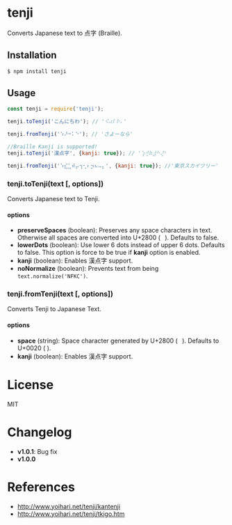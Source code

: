 # tenji
Converts Japanese text to 点字 (Braille).

## Installation
```bash
$ npm install tenji
```

## Usage
```js
const tenji = require('tenji');

tenji.toTenji('こんにちわ'); // '⠪⠴⠇⠗⠄'

tenji.fromTenji('⠱⠜⠒⠅⠑'); // 'さよーなら'

//Braille Kanji is supported!
tenji.toTenji('漢点字', {kanji: true}); // '⢱⢚⠷⣸⠓⢜'

tenji.fromTenji('⠱⣎⣁⠾⡤⢲⢂⠆⡲⠦⠤⡄', {kanji: true}); //'東京スカイツリー'
```

### tenji.toTenji(text [, options])
Converts Japanese text to Tenji.

#### options
- **preserveSpaces** (boolean): Preserves any space characters in text. Otherwise all spaces are converted into U+2800 (⠀). Defaults to false.
- **lowerDots** (boolean): Use lower 6 dots instead of upper 6 dots. Defaults to false. This option is force to be true if **kanji** option is enabled.
- **kanji** (boolean): Enables 漢点字 support. 
- **noNormalize** (boolean): Prevents text from being `text.normalize('NFKC')`.

### tenji.fromTenji(text [, options])
Converts Tenji to Japanese Text.

#### options
- **space** (string): Space character generated by U+2800 (⠀). Defaults to U+0020 ( ).
- **kanji** (boolean): Enables 漢点字 support.

# License
MIT

# Changelog
- **v1.0.1**: Bug fix
- **v1.0.0**

# References
- http://www.yoihari.net/tenji/kantenji
- http://www.yoihari.net/tenji/tkigo.htm
